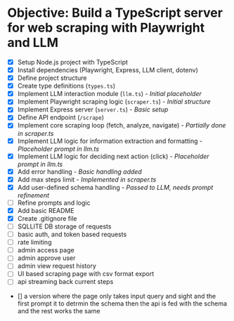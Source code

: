 # Objective: Build a TypeScript server for web scraping with Playwright and LLM

- [x] Setup Node.js project with TypeScript
- [x] Install dependencies (Playwright, Express, LLM client, dotenv)
- [x] Define project structure
- [x] Create type definitions (`types.ts`)
- [x] Implement LLM interaction module (`llm.ts`) - _Initial placeholder_
- [x] Implement Playwright scraping logic (`scraper.ts`) - _Initial structure_
- [x] Implement Express server (`server.ts`) - _Basic setup_
- [x] Define API endpoint (`/scrape`)
- [x] Implement core scraping loop (fetch, analyze, navigate) - _Partially done in scraper.ts_
- [x] Implement LLM logic for information extraction and formatting - _Placeholder prompt in llm.ts_
- [x] Implement LLM logic for deciding next action (click) - _Placeholder prompt in llm.ts_
- [x] Add error handling - _Basic handling added_
- [x] Add max steps limit - _Implemented in scraper.ts_
- [x] Add user-defined schema handling - _Passed to LLM, needs prompt refinement_
- [ ] Refine prompts and logic
- [x] Add basic README
- [x] Create .gitignore file
- [ ] SQLLITE DB storage of requests
- [ ] basic auth, and token based requests
- [ ] rate limiting
- [ ] admin access page
- [ ] admin approve user
- [ ] admin view request history
- [ ] UI based scraping page with csv format export
- [ ] api streaming back current steps
- [] a version where the page only takes input query and sight and the first prompt it to detrmin the schema then the api is fed with the schema and the rest works the same
